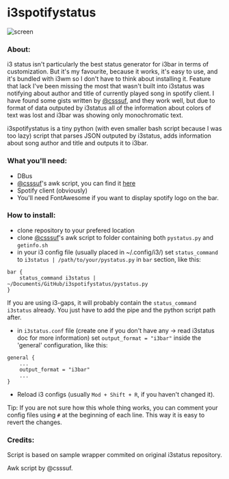 # i3spotifystatus

![screen](https://raw.githubusercontent.com/pradzio1/i3spotifystatus/master/res/screen.png)

### About:
i3 status isn't particularly the best status generator for i3bar in terms of customization. But it's my favourite, because it works, it's easy to use, and it's bundled with i3wm so I don't have to think about installing it. Feature that lack I've been missing the most that wasn't built into i3status was notifying about author and title of currently played song in spotify client. I have found some gists written by [@csssuf](https://github.com/csssuf), and they work well, but due to format of data outputed by i3status all of the information about colors of text was lost and i3bar was showing only monochromatic text.

i3spotifystatus is a tiny python (with even smaller bash script because I was too lazy) script that parses JSON outputed by i3status, adds information about song author and title and outputs it to i3bar.

### What you'll need:
* DBus
* [@csssuf](https://github.com/csssuf)'s awk script, you can find it [here](https://gist.github.com/csssuf/13213f23191b92a7ce77#file-spotify_song-awk)
* Spotify client (obviously)
* You'll need FontAwesome if you want to display spotify logo on the bar.

### How to install:

* clone repository to your prefered location
* clone [@csssuf](https://github.com/csssuf)'s awk script to folder containing both `pystatus.py` and `getinfo.sh`
* in your i3 config file (usually placed in ~/.config/i3/) set `status_command` to `i3status | /path/to/your/pystatus.py` in `bar` section, like this:

```
bar {
    status_command i3status | ~/Documents/GitHub/i3spotifystatus/pystatus.py
}
```

If you are using i3-gaps, it will probably contain the `status_command i3status` already. You just have to add the pipe and the python script path after. 

* in `i3status.conf` file (create one if you don't have any -> read i3status doc for more information) set `output_format = "i3bar"` inside the 'general' configuration, like this:

```
general {
    ...
    output_format = "i3bar"
    ...
}
```

* Reload i3 configs (usually `Mod + Shift + R`, if you haven't changed it).

Tip: If you are not sure how this whole thing works, you can comment your config files using `#` at the beginning of each line. This way it is easy to revert the changes.

### Credits:
Script is based on sample wrapper commited on original i3status repository.

Awk script by @csssuf.

